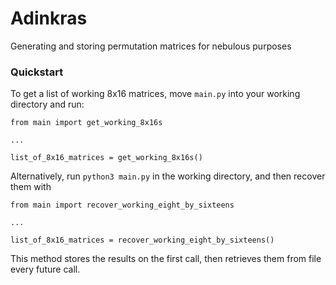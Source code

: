 # Adinkras
Generating and storing permutation matrices for nebulous purposes

### Quickstart
To get a list of working 8x16 matrices, move `main.py` into your working directory and run:

```
from main import get_working_8x16s

...

list_of_8x16_matrices = get_working_8x16s()
```

Alternatively, run
`python3 main.py`
in the working directory, and then recover them with

```
from main import recover_working_eight_by_sixteens

...

list_of_8x16_matrices = recover_working_eight_by_sixteens()
```

This method stores the results on the first call, then retrieves them from file every future call.
